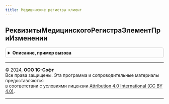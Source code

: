 ```yaml
---
title: Медицинские регистры клиент
---
```



## РеквизитыМедицинскогоРегистраЭлементПриИзменении
<details style="margin: 1em 0; padding: 0.5em; border: 1px solid #ccc; border-radius: 6px;">

<summary style="font-weight: bold; cursor: pointer;">Описание, пример вызова</summary>

```bsl

Процедура РеквизитыМедицинскогоРегистраЭлементПриИзменении(Форма, ИмяЭлемента) Экспорт
```

Пример вызова
```bsl
МедицинскиеРегистрыКлиент.РеквизитыМедицинскогоРегистраЭлементПриИзменении(Форма, ИмяЭлемента) 
```
</details>

---

© 2024, **ООО 1С-Софт**  
Все права защищены. Эта программа и сопроводительные материалы предоставляются  
в соответствии с условиями лицензии [Attribution 4.0 International (CC BY 4.0)](https://creativecommons.org/licenses/by/4.0/legalcode).

---
